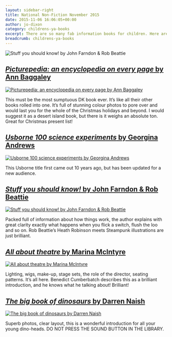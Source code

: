 ```yaml
---
layout: sidebar-right
title: National Non-Fiction November 2015
date: 2015-11-06 16:06:05+00:00
author: jo-dixon
category: childrens-ya-books
excerpt: There are so many fab information books for children. Here are a few, new recommended choices you can borrow.
breadcrumb: childrens-ya-books
---
```

![Stuff you should know! by John Farndon & Rob Beattie](/images/featured/featured-stuff-you-should-know.jpg)

## [<cite>Picturepedia: an encyclopedia on every page</cite> by Ann Baggaley](https://suffolk.spydus.co.uk/cgi-bin/spydus.exe/ENQ/OPAC/BIBENQ/3758022?QRY=CTIBIB%3C%20IRN(53892098)&QRYTEXT=Picturepedia%20%3A%20an%20encyclopedia%20on%20every%20page)

[![Picturepedia: an encyclopedia on every page by Ann Baggaley](/images/article/picturepedia.jpg)](https://suffolk.spydus.co.uk/cgi-bin/spydus.exe/ENQ/OPAC/BIBENQ/3758022?QRY=CTIBIB%3C%20IRN(53892098)&QRYTEXT=Picturepedia%20%3A%20an%20encyclopedia%20on%20every%20page)

This must be the most sumptuous DK book ever. It’s like all their other books rolled into one. It’s full of stunning colour photos to pore over and would last you for the whole of the Christmas holidays and beyond. I would suggest it as a desert island book, but there is it weighs an absolute ton. Great for Christmas present list!

## [<cite>Usborne 100 science experiments</cite> by Georgina Andrews](https://suffolk.spydus.co.uk/cgi-bin/spydus.exe/ENQ/OPAC/BIBENQ/3760960?QRY=CTIBIB%3C%20IRN(19015381)&QRYTEXT=Usborne%20100%20science%20experiments)

[![Usborne 100 science experiments by Georgina Andrews](/images/article/usborne-100-science-experiments.jpg)](https://suffolk.spydus.co.uk/cgi-bin/spydus.exe/ENQ/OPAC/BIBENQ/3760960?QRY=CTIBIB%3C%20IRN(19015381)&QRYTEXT=Usborne%20100%20science%20experiments)

This Usborne title first came out 10 years ago, but has been updated for a new audience.

## [<cite>Stuff you should know!</cite> by John Farndon & Rob Beattie](https://suffolk.spydus.co.uk/cgi-bin/spydus.exe/ENQ/OPAC/BIBENQ/3765997?QRY=CTIBIB%3C%20IRN(53436230)&QRYTEXT=Stuff%20you%20should%20know!%20%3A%20when%20you%20tweet%20on%20twitter%3F%20When%20you%20recycle%20your%20soda%20can%3F%20When%20you%20charge%20your%20iPad%3F)

[![Stuff you should know! by John Farndon & Rob Beattie](/images/article/stuff-you-should-know.jpg)](https://suffolk.spydus.co.uk/cgi-bin/spydus.exe/ENQ/OPAC/BIBENQ/3765997?QRY=CTIBIB%3C%20IRN(53436230)&QRYTEXT=Stuff%20you%20should%20know!%20%3A%20when%20you%20tweet%20on%20twitter%3F%20When%20you%20recycle%20your%20soda%20can%3F%20When%20you%20charge%20your%20iPad%3F)

Packed full of information about how things work, the author explains with great clarity exactly what happens when you flick a switch, flush the loo and so on. Rob Beattie’s Heath Robinson meets Steampunk illustrations are just brilliant.

## [ <cite>All about theatre</cite> by Marina McIntyre](https://suffolk.spydus.co.uk/cgi-bin/spydus.exe/ENQ/OPAC/BIBENQ/3763882?QRY=CTIBIB%3C%20IRN(53719292)&QRYTEXT=All%20about%20theatre)

[![All about theatre by Marina McIntyre](/images/article/all-about-theatre.jpg)](https://suffolk.spydus.co.uk/cgi-bin/spydus.exe/ENQ/OPAC/BIBENQ/3763882?QRY=CTIBIB%3C%20IRN(53719292)&QRYTEXT=All%20about%20theatre)

Lighting, wigs, make-up, stage sets, the role of the director, seating patterns. It’s all here. Benedict Cumberbatch describes this as a brilliant introduction, and he knows what he talking about! Brilliant!

## [<cite>The big book of dinosaurs</cite> by Darren Naish](https://suffolk.spydus.co.uk/cgi-bin/spydus.exe/ENQ/OPAC/BIBENQ/3761928?QRY=CTIBIB%3C%20IRN(918032)&QRYTEXT=The%20big%20book%20of%20dinosaurs)

[![The big book of dinosaurs by Darren Naish](/images/article/the-big-book-of-dinosaurs.jpg)](https://suffolk.spydus.co.uk/cgi-bin/spydus.exe/ENQ/OPAC/BIBENQ/3763882?QRY=CTIBIB%3C%20IRN(53719292)&QRYTEXT=All%20about%20theatre)

Superb photos, clear layout, this is a wonderful introduction for all your young dino-heads. DO NOT PRESS THE SOUND BUTTON IN THE LIBRARY.

